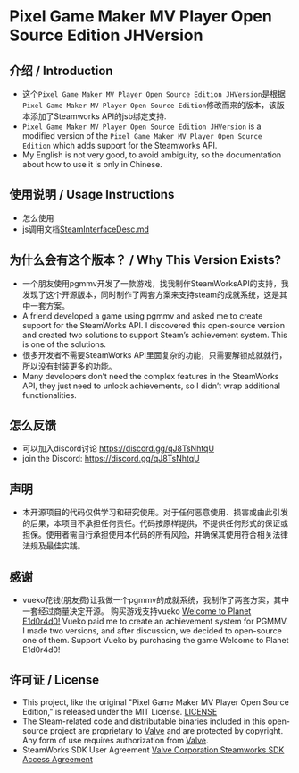 # Pixel Game Maker MV Player Open Source Edition JHVersion

## 介绍 / Introduction

- 这个`Pixel Game Maker MV Player Open Source Edition JHVersion`是根据`Pixel Game Maker MV Player Open Source Edition`修改而来的版本，该版本添加了Steamworks API的jsb绑定支持.
- `Pixel Game Maker MV Player Open Source Edition JHVersion` is a modified version of the `Pixel Game Maker MV Player Open Source Edition` which adds support for the Steamworks API.
- My English is not very good, to avoid ambiguity, so the documentation about how to use it is only in Chinese.

## 使用说明 / Usage Instructions

- 怎么使用
- js调用文档[SteamInterfaceDesc.md](Player/doc/JHVersion/SteamInterfaceDesc.md)

## 为什么会有这个版本？ / Why This Version Exists?

- 一个朋友使用pgmmv开发了一款游戏，找我制作SteamWorksAPI的支持，我发现了这个开源版本，同时制作了两套方案来支持steam的成就系统，这是其中一套方案。
- A friend developed a game using pgmmv and asked me to create support for the SteamWorks API. I discovered this open-source version and created two solutions to support Steam’s achievement system. This is one of the solutions.
- 很多开发者不需要SteamWorks API里面复杂的功能，只需要解锁成就就行，所以没有封装更多的功能。
- Many developers don’t need the complex features in the SteamWorks API, they just need to unlock achievements, so I didn’t wrap additional functionalities.

## 怎么反馈
- 可以加入discord讨论 https://discord.gg/qJ8TsNhtqU
- join the Discord: https://discord.gg/qJ8TsNhtqU

## 声明
- 本开源项目的代码仅供学习和研究使用。对于任何恶意使用、损害或由此引发的后果，本项目不承担任何责任。代码按原样提供，不提供任何形式的保证或担保。使用者需自行承担使用本代码的所有风险，并确保其使用符合相关法律法规及最佳实践。

## 感谢
- vueko花钱(朋友费)让我做一个pgmmv的成就系统，我制作了两套方案，其中一套经过商量决定开源。 购买游戏支持vueko [Welcome to Planet E1d0r4d0!](https://store.steampowered.com/app/2692950)
  Vueko paid me to create an achievement system for PGMMV. I made two versions, and after discussion, we decided to open-source one of them. Support Vueko by purchasing the game Welcome to Planet E1d0r4d0!

## 许可证 / License

- This project, like the original "Pixel Game Maker MV Player Open Source Edition," is released under the MIT License.
[LICENSE](LICENSE)
- The Steam-related code and distributable binaries included in this open-source project are proprietary to [Valve](https://www.valvesoftware.com) and are protected by copyright. Any form of use requires authorization from [Valve](https://www.valvesoftware.com).
- SteamWorks SDK User Agreement
  [Valve Corporation Steamworks SDK Access Agreement](https://partner.steamgames.com/documentation/sdk_access_agreement)